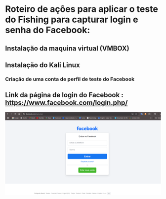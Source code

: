 # Roteiro de ações para aplicar o teste do Fishing para capturar login e senha do Facebook:
## Instalação da maquina virtual (VMBOX)
## Instalação do Kali Linux 
### Criação de uma conta de perfil de teste do Facebook
## Link da página de login do Facebook : https://www.facebook.com/login.php/

![Página de Login do Facebook](images/pagina-login-facebook.png)

